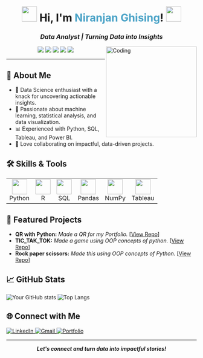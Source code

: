 <!--
  README.md for GitHub Profile
  Theme: Data Scientist / Data Analyst
-->

<h1 align="center">
  <img src="https://cdn.jsdelivr.net/gh/devicons/devicon/icons/python/python-original-wordmark.svg" width="40" />
  Hi, I'm <span style="color:#4BA3C7;">Niranjan Ghising</span>!
  <img src="https://cdn.jsdelivr.net/gh/devicons/devicon/icons/mysql/mysql-original.svg" width="40" />
</h1>

<h3 align="center">
  <em>Data Analyst | Turning Data into Insights</em>
</h3>

<img align="right" alt="Coding" width="240"  src="https://i.pinimg.com/736x/68/e5/aa/68e5aa0b22fd0280f88ffd2ac7720cfe.jpg"> </img>

<p align="center">
  <img src="https://img.shields.io/badge/Data%20Science-blue?style=flat-square&logo=databricks&logoColor=white" />
  <img src="https://img.shields.io/badge/Machine%20Learning-green?style=flat-square&logo=scikit-learn&logoColor=white" />
  <img src="https://img.shields.io/badge/Python-FFD43B?style=flat-square&logo=python&logoColor=blue" />
  <img src="https://img.shields.io/badge/R-orange?style=flat-square&logo=r&logoColor=white" />
  <img src="https://img.shields.io/badge/Tableau-E97627?style=flat-square&logo=tableau&logoColor=white" />
</p>

---

<!-- About me section -->
<h2>👋 About Me</h2>
<ul>
  <li>🎯 Data Science enthusiast with a knack for uncovering actionable insights.</li>
  <li>🧠 Passionate about machine learning, statistical analysis, and data visualization.</li>
  <li>📊 Experienced with Python, SQL, Tableau, and Power BI.</li>
  <li>🤝 Love collaborating on impactful, data-driven projects.</li>
</ul>

<!-- skills section -->
<h2>🛠️ Skills & Tools</h2>
<table>
  <tr>
    <td align="center">
      <img src="https://cdn.jsdelivr.net/gh/devicons/devicon/icons/python/python-original.svg" width="40" /><br />Python
    </td>
    <td align="center">
      <img src="https://cdn.jsdelivr.net/gh/devicons/devicon/icons/r/r-original.svg" width="40" /><br />R
    </td>
    <td align="center">
      <img src="https://cdn.jsdelivr.net/gh/devicons/devicon/icons/mysql/mysql-original.svg" width="40" /><br />SQL
    </td>
    <td align="center">
      <img src="https://cdn.jsdelivr.net/gh/devicons/devicon/icons/pandas/pandas-original.svg" width="40" /><br />Pandas
    </td>
    <td align="center">
      <img src="https://cdn.jsdelivr.net/gh/devicons/devicon/icons/numpy/numpy-original.svg" width="40" /><br />NumPy
    </td>
    <td align="center">
      <img src="https://encrypted-tbn0.gstatic.com/images?q=tbn:ANd9GcRIdD07Wmb_onuF5t2hwRKrBH7HYc7fCE0A0A&s" width="40" /><br />Tableau
    </td>
  </tr>
</table>

<!-- featured projects -->
<h2>🌟 Featured Projects</h2>
<ul>
  <li>
    <b>QR with Python:</b>
    <em>Made a QR for my Portfolio.</em>
    [<a href="https://github.com/NiranjanGhising/Python-Intermediate-Projects/tree/main/QR%20with%20Python">View Repo</a>]
  </li>
  <li>
    <b>TIC_TAK_TOK:</b>
    <em>Made a game using OOP concepts of python.</em>
    [<a href="https://github.com/NiranjanGhising/Python-Intermediate-Projects/blob/main/tic_tac_toe.py">View Repo</a>]
  </li>
  <li>
    <b>Rock paper scissors:</b>
    <em>Made this using OOP concepts of Python.</em>
    [<a href="https://github.com/NiranjanGhising/Python-Intermediate-Projects/blob/main/rock_paper_scissor.py">View Repo</a>]
  </li>
</ul>

<!-- GitHub Stats & Contributions -->
## 📈 GitHub Stats

![Your GitHub stats](https://github-readme-stats.vercel.app/api?username=NiranjanGhising&show_icons=true&theme=algolia)
![Top Langs](https://github-readme-stats.vercel.app/api/top-langs/?username=NiranjanGhising&layout=compact&theme=algolia)

<!-- Connect with me -->
<h2>🌐 Connect with Me</h2>
<p>
  <a href="https://www.linkedin.com/in/niranjan-ghising-04500424a/" target="_blank">
    <img src="https://img.shields.io/badge/LinkedIn-%230077B5.svg?&style=flat-square&logo=linkedin&logoColor=white" alt="LinkedIn"/>
  </a>
  <a href="ghisingniranjan@gmail.com" target="_blank">
    <img src="https://img.shields.io/badge/Email-D14836?style=flat-square&logo=gmail&logoColor=white" alt="Gmail"/>
  </a>
  <a href="https://niranjanghising.com.np/" target="_blank">
    <img src="https://img.shields.io/badge/Portfolio-24292E?style=flat-square&logo=github&logoColor=white" alt="Portfolio"/>
  </a>
</p>

<hr style="border: 0; border-top: 1px solid #eee;" />

<p align="center">
  <b><i>Let's connect and turn data into impactful stories!</i></b>
</p>
